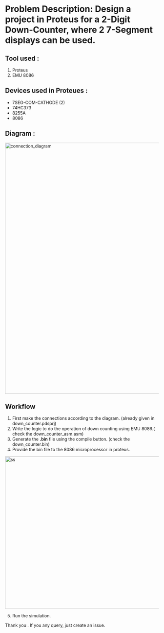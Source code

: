 # Problem Description: Design a project in Proteus for a 2-Digit Down-Counter, where 2 7-Segment displays can be used. 
## **Tool used** : 
1. Proteus
2. EMU 8086
   
## **Devices used in Proteues** :
- 7SEG-COM-CATHODE (2)
- 74HC373
- 8255A
- 8086
  
## **Diagram** : 

<img width="1407" height="820" alt="connection_diagram" src="https://github.com/user-attachments/assets/f3c19a3b-6fd6-421d-93eb-f93893b30c15" />

## Workflow
1. First make the connections according to the diagram. (already given in down_counter.pdsprj)
2. Write the logic to do the operation of down counting using EMU 8086.( check the down_counter_asm.asm)
3. Generate the **.bin** file using the compile button. (check the down_counter.bin)
4. Provide the bin file to the 8086 microprocessor in proteus.
<img width="678" height="498" alt="ss" src="https://github.com/user-attachments/assets/c749ae8f-3573-4a92-8df9-128828f968d4" />

5. Run the simulation.

Thank you .
If you any query, just create an issue. 
